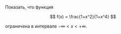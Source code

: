 Показать, что функция

$$ f(x) = \frac{1+x^2}{1+x^4} $$

ограничена в интервале $-\infty < x < +\infty$.